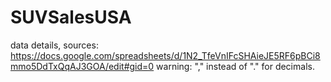 # SUVSalesUSA

data details, sources: https://docs.google.com/spreadsheets/d/1N2_TfeVnIFcSHAieJE5RF6pBCi8mmo5DdTxQqAJ3GOA/edit#gid=0
warning: "," instead of "." for decimals.
